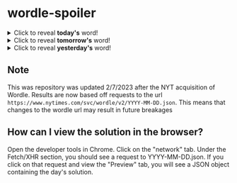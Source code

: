 # wordle-spoiler

<details>
  <summary>Click to reveal <b>today's</b> word!</summary>
  <br>
  <b> swung </b>
</details>

<details>
  <summary>Click to reveal <b>tomorrow's</b> word!</summary>
  <br>
  <b> deter </b>
</details>

<details>
  <summary>Click to reveal <b>yesterday's</b> word!</summary>
  <br>
  <b> manga </b>
</details>

## Note
This was repository was updated 2/7/2023 after the NYT acquisition of Wordle. Results are now based off requests to the url `https://www.nytimes.com/svc/wordle/v2/YYYY-MM-DD.json`. This means that changes to the wordle url may result in future breakages

## How can I view the solution in the browser?
Open the developer tools in Chrome. Click on the "network" tab. Under the Fetch/XHR section, you should see a request to YYYY-MM-DD.json. If you click on that request and view the "Preview" tab, you will see a JSON object containing the day's solution.